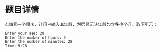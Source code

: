 # 题目详情
4.编写一个程序，让用户输入其年龄，然后显示该年龄包含多少个月，取下所示：
```
Enter your age: 29
Enter the number of hours: 9
Enter the number of minutes: 28
Time: 9:28
```
